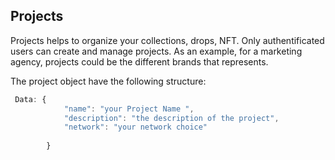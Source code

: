 ## Projects

Projects helps to organize your collections, drops, NFT. 
Only authentificated users can create and manage projects.
As an example, for a marketing agency, projects could be the different brands that represents.  

The project object have the following structure:

```javascript
 Data: {
            "name": "your Project Name ", 
            "description": "the description of the project", 
            "network": "your network choice"
            
        }
```














